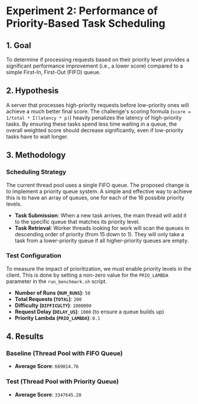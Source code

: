 # Experiment 2: Performance of Priority-Based Task Scheduling

## 1. Goal

To determine if processing requests based on their priority level provides a significant performance improvement (i.e., a lower score) compared to a simple First-In, First-Out (FIFO) queue.

## 2. Hypothesis

A server that processes high-priority requests before low-priority ones will achieve a much better final score. The challenge's scoring formula (`score = 1/total * Σ(latency * p)`) heavily penalizes the latency of high-priority tasks. By ensuring these tasks spend less time waiting in a queue, the overall weighted score should decrease significantly, even if low-priority tasks have to wait longer.

## 3. Methodology

### Scheduling Strategy

The current thread pool uses a single FIFO queue. The proposed change is to implement a priority queue system. A simple and effective way to achieve this is to have an array of queues, one for each of the 16 possible priority levels.

* **Task Submission**: When a new task arrives, the main thread will add it to the specific queue that matches its priority level.
* **Task Retrieval**: Worker threads looking for work will scan the queues in descending order of priority (from 15 down to 1). They will only take a task from a lower-priority queue if all higher-priority queues are empty.

### Test Configuration

To measure the impact of prioritization, we must enable priority levels in the client. This is done by setting a non-zero value for the `PRIO_LAMBDA` parameter in the `run_benchmark.sh` script.

* **Number of Runs (`NUM_RUNS`)**: `50`
* **Total Requests (`TOTAL`)**: `200`
* **Difficulty (`DIFFICULTY`)**: `1000000`
* **Request Delay (`DELAY_US`)**: `1000` (to ensure a queue builds up)
* **Priority Lambda (`PRIO_LAMBDA`)**: `0.1`

## 4. Results

### Baseline (Thread Pool with FIFO Queue)

* **Average Score**: `669014.76`

### Test (Thread Pool with Priority Queue)

* **Average Score**: `3347645.20`